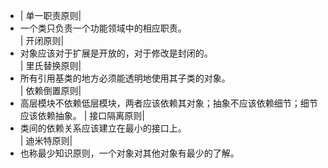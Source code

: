 - | 单一职责原则|
- 一个类只负责一个功能领域中的相应职责。                       
  | 开闭原则|
- 对象应该对于扩展是开放的，对于修改是封闭的。                 
  | 里氏替换原则|
- 所有引用基类的地方必须能透明地使用其子类的对象。             
  | 依赖倒置原则|
- 高层模块不依赖低层模块，两者应该依赖其对象；抽象不应该依赖细节；细节应该依赖抽象。 
  | 接口隔离原则|
- 类间的依赖关系应该建立在最小的接口上。                       
  | 迪米特原则|
- 也称最少知识原则，一个对象对其他对象有最少的了解。